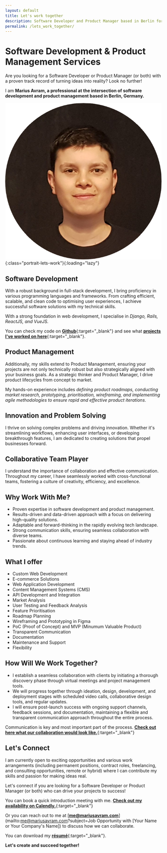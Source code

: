 ```yaml
---
layout: default
title: Let's work together
description: Software Developer and Product Manager based in Berlin for hire. Proven track record in code efficiency, product strategy, and collaborative project success. Let's talk!
permalink: /lets_work_together/
---
```


# Software Development & Product Management Services

Are you looking for a Software Developer or Product Manager (or both) with a proven track record of turning ideas into reality? Look no further!

I am **Marius Avram, a professional at the intersection of software development and product management based in Berlin, Germany.**

![Marius Avram Profile Portrait](/assets/Marius_Avram_portrait.png){:class="portrait-lets-work"}{:loading="lazy"}

## Software Development

With a robust background in full-stack development, I bring proficiency in various programming languages and frameworks. From crafting efficient, scalable, and clean code to optimising user experiences, I achieve successful software solutions with my technical skills.

With a strong foundation in web development, I specialise in _Django, Rails, ReactJS, and VueJS._

You can check my code on [**Github**](https://github.com/mariusavram91){:target="_blank"} and see what [**projects I've worked on here**](/projects/){:target="_blank"}.

## Product Management

Additionally, my skills extend to Product Management, ensuring your projects are not only technically robust but also strategically aligned with your business goals. As a strategic thinker and Product Manager, I drive product lifecycles from concept to market.

My hands-on experience includes _defining product roadmaps, conducting market research, prototyping, prioritisation, wireframing, and implementing agile methodologies to ensure rapid and effective product iterations_.

## Innovation and Problem Solving

I thrive on solving complex problems and driving innovation. Whether it's streamlining workflows, enhancing user interfaces, or developing breakthrough features, I am dedicated to creating solutions that propel businesses forward.

## Collaborative Team Player

I understand the importance of collaboration and effective communication. Throughout my career, I have seamlessly worked with cross-functional teams, fostering a culture of creativity, efficiency, and excellence.

## Why Work With Me?

- Proven expertise in software development and product management.
- Results-driven and data-driven approach with a focus on delivering high-quality solutions.
- Adaptable and forward-thinking in the rapidly evolving tech landscape.
- Strong communication skills, ensuring seamless collaboration with diverse teams.
- Passionate about continuous learning and staying ahead of industry trends.

## What I offer

- Custom Web Development
- E-commerce Solutions
- Web Application Development
- Content Management Systems (CMS)
- API Development and Integration
- Market Analysis
- User Testing and Feedback Analysis
- Feature Prioritisation
- Roadmap Planning
- Wireframing and Prototyping in Figma
- PoC (Proof of Concept) and MVP (Minumum Valuable Product)
- Transparent Communication
- Documentation
- Maintenance and Support
- Flexibility

## How Will We Work Together?

- I establish a seamless collaboration with clients by initiating a thorough discovery phase through virtual meetings and project management tools.
- We will progress together through ideation, design, development, and deployment stages with scheduled video calls, collaborative design tools, and regular updates.
- I will ensure post-launch success with ongoing support channels, feedback sessions, and documentation, maintaining a flexible and transparent communication approach throughout the entire process.

Communication is key and most important part of the process. [**Check out here what our collaboration would look like.**](/collaboration/){:target="_blank"}

## Let's Connect

I am currently open to exciting opportunities and various work arrangements (including permanent positions, contract roles, freelancing, and consulting opportunities, remote or hybrid) where I can contribute my skills and passion for making ideas real.

Let's connect if you are looking for a Software Developer or Product Manager (or both) who can drive your projects to success!

You can book a quick introduction meeting with me. [**Check out my availability on Calendly.**](https://calendly.com/mariusavram/20min){:target="_blank"}

Or you can reach out to me at [**me@mariusavram.com**](mailto:me@mariusavram.com?subject=Job Opportunity with [Your Name or Your Company's Name]) to discuss how we can collaborate.

You can download my [**résumé**]({{site.resume}}){:target="_blank"}.

**Let's create and succeed together!**